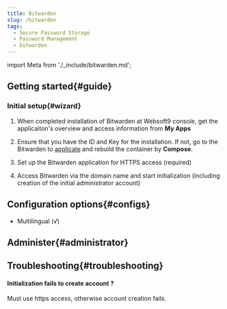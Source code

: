 ```yaml
---
title: Bitwarden
slug: /bitwarden
tags:
  - Secure Password Storage
  - Password Management
  - bitwarden
---
```


import Meta from './_include/bitwarden.md';

<Meta name="meta" />

## Getting started{#guide}

### Initial setup{#wizard}

1. When completed installation of Bitwarden at Websoft9 console, get the applicaiton's overview and access information from **My Apps**  

2. Ensure that you have the ID and Key for the installation. If not, go to the Bitwarden to [applicate](https://bitwarden.com/host) and rebuild the container by **Compose**.  

3. Set up the Bitwarden application for HTTPS access (required)

4. Access Bitwarden via the domain name and start initialization (including creation of the initial administrator account)

## Configuration options{#configs}

- Multilingual (√)

## Administer{#administrator}

## Troubleshooting{#troubleshooting}

#### Initialization fails to create account ?

Must use https access, otherwise account creation fails.